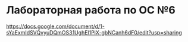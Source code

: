 # Лабораторная работа по ОС №6
https://docs.google.com/document/d/1-sYaExmIdSVQvyuDQmOS31UghEl1PiX-gbNCanh6dF0/edit?usp=sharing
